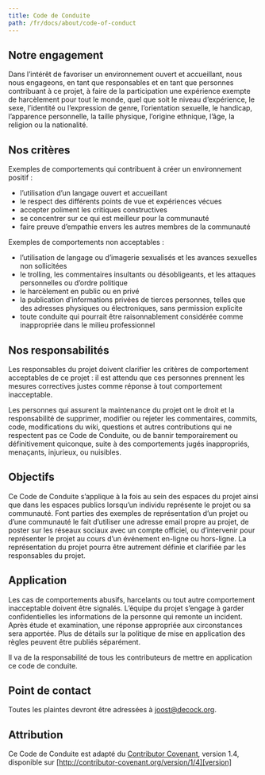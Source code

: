 ```yaml
---
title: Code de Conduite
path: /fr/docs/about/code-of-conduct
---
```


<!-- 

TIP FOR TRANSLATORS

This is an almost verbatim copy of the Contributor Covenant of which
translations in many languages are available at:

  https://www.contributor-covenant.org/translations

The only change is that we've put the contact info in a different
section at the end, rather than in the 'Enforcement' section.

-->

## Notre engagement

Dans l’intérêt de favoriser un environnement ouvert et accueillant, nous nous 
engageons, en tant que responsables et en tant que personnes contribuant à ce projet, 
à faire de la participation une expérience exempte de harcèlement pour tout le monde, 
quel que soit le niveau d’expérience, le sexe, l’identité ou l’expression de genre, 
l’orientation sexuelle, le handicap, l’apparence personnelle, la taille physique, 
l’origine ethnique, l’âge, la religion ou la nationalité.

## Nos critères

Exemples de comportements qui contribuent à créer un environnement positif :

* l’utilisation d’un langage ouvert et accueillant
* le respect des différents points de vue et expériences vécues
* accepter poliment les critiques constructives
* se concentrer sur ce qui est meilleur pour la communauté
* faire preuve d’empathie envers les autres membres de la communauté

Exemples de comportements non acceptables :

* l’utilisation de langage ou d’imagerie sexualisés et les avances sexuelles non sollicitées
* le trolling, les commentaires insultants ou désobligeants, et les attaques personnelles ou d’ordre politique
* le harcèlement en public ou en privé
* la publication d’informations privées de tierces personnes, telles que des adresses physiques ou électroniques, sans permission explicite
* toute conduite qui pourrait être raisonnablement considérée comme inappropriée dans le milieu professionnel

## Nos responsabilités

Les responsables du projet doivent clarifier les critères de comportement acceptables 
de ce projet : il est attendu que ces personnes prennent les mesures correctives 
justes comme réponse à tout comportement inacceptable.

Les personnes qui assurent la maintenance du projet ont le droit et la responsabilité 
de supprimer, modifier ou rejeter les commentaires, commits, code, modifications du 
wiki, questions et autres contributions qui ne respectent pas ce Code de Conduite, ou 
de bannir temporairement ou définitivement quiconque, suite à des comportements jugés 
inappropriés, menaçants, injurieux, ou nuisibles.

## Objectifs

Ce Code de Conduite s’applique à la fois au sein des espaces du projet ainsi que dans 
les espaces publics lorsqu’un individu représente le projet ou sa communauté. 
Font parties des exemples de représentation d’un projet ou d’une communauté le fait 
d’utiliser une adresse email propre au projet, de poster sur les réseaux sociaux avec 
un compte officiel, ou d’intervenir pour représenter le projet au cours d’un événement 
en-ligne ou hors-ligne. La représentation du projet pourra être autrement définie et 
clarifiée par les responsables du projet.

## Application

Les cas de comportements abusifs, harcelants ou tout autre comportement inacceptable 
doivent être signalés. L’équipe du projet s’engage à garder confidentielles les 
informations de la personne qui remonte un incident. Après étude et examination, une 
réponse appropriée aux circonstances sera apportée. 
Plus de détails sur la politique de mise en application des règles peuvent être publiés 
séparément.

Il va de la responsabilité de tous les contributeurs de mettre en application ce code 
de conduite.

## Point de contact

Toutes les plaintes devront être adressées à joost@decock.org. 

## Attribution

Ce Code de Conduite est adapté du [Contributor Covenant][homepage], version 1.4,
disponible sur [http://contributor-covenant.org/version/1/4][version]

[homepage]: http://contributor-covenant.org
[version]: https://www.contributor-covenant.org/fr/version/1/4/code-of-conduct
